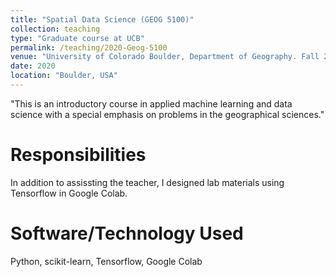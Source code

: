 ```yaml
---
title: "Spatial Data Science (GEOG 5100)"
collection: teaching
type: "Graduate course at UCB"
permalink: /teaching/2020-Geog-5100
venue: "University of Colorado Boulder, Department of Geography. Fall 2020"
date: 2020
location: "Boulder, USA"
---
```


"This is an introductory course in applied machine learning and data science with a special emphasis on problems in the geographical sciences."

Responsibilities
======
In addition to assissting the teacher, I designed lab materials using Tensorflow in Google Colab.

Software/Technology Used
======
Python, scikit-learn, Tensorflow, Google Colab
